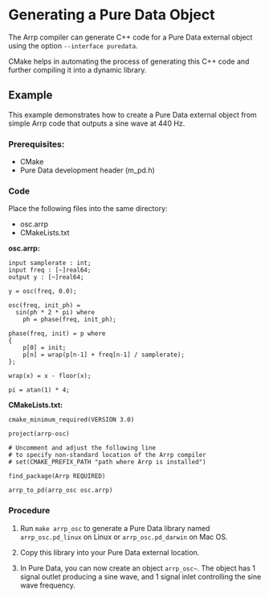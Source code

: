 # Generating a Pure Data Object

The Arrp compiler can generate C++ code for a Pure Data external object using the option `--interface puredata`.

CMake helps in automating the process of generating this C++ code and further compiling it into a dynamic library.

## Example

This example demonstrates how to create a Pure Data external object from simple Arrp code that outputs a sine wave at 440 Hz.

### Prerequisites:

- CMake
- Pure Data development header (m_pd.h)

### Code

Place the following files into the same directory:

- osc.arrp
- CMakeLists.txt

**osc.arrp:**

    input samplerate : int;
    input freq : [~]real64;
    output y : [~]real64;

    y = osc(freq, 0.0);

    osc(freq, init_ph) =
      sin(ph * 2 * pi) where
        ph = phase(freq, init_ph);

    phase(freq, init) = p where
    {
        p[0] = init;
        p[n] = wrap(p[n-1] + freq[n-1] / samplerate);
    };

    wrap(x) = x - floor(x);

    pi = atan(1) * 4;

**CMakeLists.txt:**

    cmake_minimum_required(VERSION 3.0)

    project(arrp-osc)

    # Uncomment and adjust the following line
    # to specify non-standard location of the Arrp compiler
    # set(CMAKE_PREFIX_PATH "path where Arrp is installed")

    find_package(Arrp REQUIRED)

    arrp_to_pd(arrp_osc osc.arrp)

### Procedure

1. Run `make arrp_osc` to generate a Pure Data library named `arrp_osc.pd_linux` on Linux or `arrp_osc.pd_darwin` on Mac OS.

1. Copy this library into your Pure Data external location.

1. In Pure Data, you can now create an object `arrp_osc~`. The object has 1 signal outlet producing a sine wave, and 1 signal inlet controlling the sine wave frequency.
